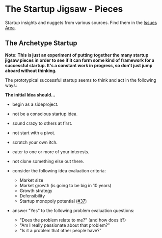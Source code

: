 
The Startup Jigsaw - Pieces
=========================================================

Startup insights and nuggets from various sources. Find
them in the [Issues Area](https://github.com/AndersSchmidtHansen/thestartupjigsaw/issues).


## The Archetype Startup
**Note: This is just an experiment of putting together the many startup jigsaw pieces in order to see if it can form some kind of framework for a successful startup. It's a constant work in progress, so don't just jump aboard without thinking.**

The prototypical successful startup seems to think and act in the following ways:

**The initial Idea should...**

- begin as a sideproject.
- not be a conscious startup idea.
- sound crazy to others at first.
- not start with a pivot.
- scratch your own itch.
- cater to one or more of your interests.
- not clone something else out there.
- consider the following idea evaluation criteria:

	- Market size
	- Market growth (is going to be big in 10 years)
	- Growth strategy
	- Defensibility
	- Startup monopoly potential ([#37](/../../issues/24))

- answer "Yes" to the following problem evaluation questions:

	- "Does the problem relate to me?" (and how does it?)
	- "Am I really passionate about that problem?"
	- "Is it a problem that other people have?"


